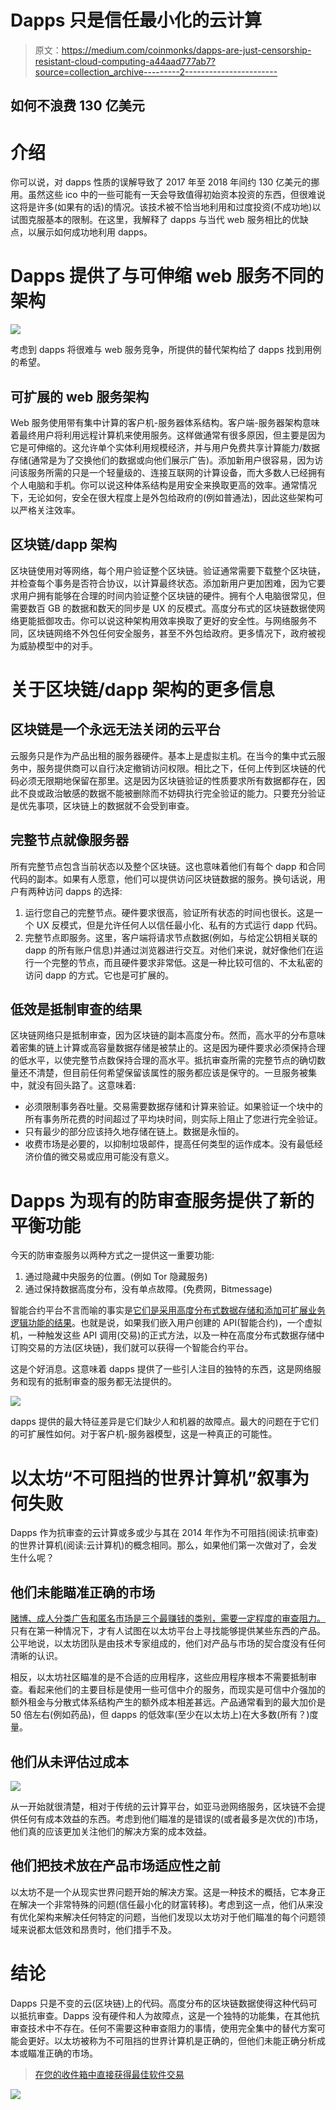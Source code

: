 # Dapps 只是信任最小化的云计算

> 原文：<https://medium.com/coinmonks/dapps-are-just-censorship-resistant-cloud-computing-a44aad777ab7?source=collection_archive---------2----------------------->

## 如何不浪费 130 亿美元

# 介绍

你可以说，对 dapps 性质的误解导致了 2017 年至 2018 年间约 130 亿美元的挪用。虽然这些 ico 中的一些可能有一天会导致值得初始资本投资的东西，但很难说这将是许多(如果有的话)的情况。该技术被不恰当地利用和过度投资(不成功地)以试图克服基本的限制。在这里，我解释了 dapps 与当代 web 服务相比的优缺点，以展示如何成功地利用 dapps。

# Dapps 提供了与可伸缩 web 服务不同的架构

![](img/29e94d722bc1dc4ac85c8c0fcabf79c4.png)

考虑到 dapps 将很难与 web 服务竞争，所提供的替代架构给了 dapps 找到用例的希望。

## 可扩展的 web 服务架构

Web 服务使用带有集中计算的客户机-服务器体系结构。客户端-服务器架构意味着最终用户将利用远程计算机来使用服务。这样做通常有很多原因，但主要是因为它是可伸缩的。这允许单个实体利用规模经济，并与用户免费共享计算能力/数据存储(通常是为了交换他们的数据或向他们展示广告)。添加新用户很容易，因为访问该服务所需的只是一个轻量级的、连接互联网的计算设备，而大多数人已经拥有个人电脑和手机。你可以说这种体系结构是用安全来换取更高的效率。通常情况下，无论如何，安全在很大程度上是外包给政府的(例如普通法)，因此这些架构可以严格关注效率。

## 区块链/dapp 架构

区块链使用对等网络，每个用户验证整个区块链。验证通常需要下载整个区块链，并检查每个事务是否符合协议，以计算最终状态。添加新用户更加困难，因为它要求用户拥有能够在合理的时间内验证整个区块链的硬件。拥有个人电脑很常见，但需要数百 GB 的数据和数天的同步是 UX 的反模式。高度分布式的区块链数据使网络更能抵御攻击。你可以说这种架构用效率换取了更好的安全性。与网络服务不同，区块链网络不外包任何安全服务，甚至不外包给政府。更多情况下，政府被视为威胁模型中的对手。

# 关于区块链/dapp 架构的更多信息

## 区块链是一个永远无法关闭的云平台

云服务只是作为产品出租的服务器硬件。基本上是虚拟主机。在当今的集中式云服务中，服务提供商可以自行决定撤销访问权限。相比之下，任何上传到区块链的代码必须无限期地保留在那里。这是因为区块链验证的性质要求所有数据都存在，因此不良或政治敏感的数据不能被删除而不妨碍执行完全验证的能力。只要充分验证是优先事项，区块链上的数据就不会受到审查。

## 完整节点就像服务器

所有完整节点包含当前状态以及整个区块链。这也意味着他们有每个 dapp 和合同代码的副本。如果有人愿意，他们可以提供访问区块链数据的服务。换句话说，用户有两种访问 dapps 的选择:

1.  运行您自己的完整节点。硬件要求很高，验证所有状态的时间也很长。这是一个 UX 反模式，但是允许任何人以信任最小化、私有的方式运行 dapp 代码。
2.  完整节点即服务。这里，客户端将请求节点数据(例如，与给定公钥相关联的 dapp 的所有账户信息)并通过浏览器进行交互。对他们来说，就好像他们在运行一个完整的节点，而且硬件要求非常低。这是一种比较可信的、不太私密的访问 dapp 的方式。它也是可扩展的。

## 低效是抵制审查的结果

区块链网络只是抵制审查，因为区块链的副本高度分布。然而，高水平的分布意味着密集的链上计算或高容量数据存储是被禁止的。这是因为硬件要求必须保持合理的低水平，以使完整节点数保持合理的高水平。抵抗审查所需的完整节点的确切数量还不清楚，但目前任何希望保留该属性的服务都应该是保守的。一旦服务被集中，就没有回头路了。这意味着:

*   必须限制事务吞吐量。交易需要数据存储和计算来验证。如果验证一个块中的所有事务所花费的时间超过了平均块时间，则实际上阻止了您进行完全验证。
*   只有最少的部分应该持久地存储在链上。数据是永恒的。
*   收费市场是必要的，以抑制垃圾邮件，提高任何类型的运作成本。没有最低经济价值的微交易或应用可能没有意义。

# Dapps 为现有的防审查服务提供了新的平衡功能

今天的防审查服务以两种方式之一提供这一重要功能:

1.  通过隐藏中央服务的位置。(例如 Tor 隐藏服务)
2.  通过保持数据高度分布，没有单点故障。(免费网，Bitmessage)

智能合约平台不言而喻的事实是[它们是采用高度分布式数据存储和添加可扩展业务逻辑功能的结果](/@noahruderman/smart-contract-platforms-vs-tor-bitcoin-for-censorship-resistant-online-services-545bd1f7a789)。也就是说，如果我们嵌入用户创建的 API(智能合约)，一个虚拟机，一种触发这些 API 调用(交易)的正式方法，以及一种在高度分布式数据存储中订购交易的方法(区块链)，我们就可以获得一个智能合约平台。

这是个好消息。这意味着 dapps 提供了一些引人注目的独特的东西，这是网络服务和现有的抵制审查的服务都无法提供的。

![](img/5fba602b3adf56bcf619eb183a4108e4.png)

dapps 提供的最大特征差异是它们缺少人和机器的故障点。最大的问题在于它们的可扩展性如何。对于客户机-服务器模型，这是一种真正的可能性。

# 以太坊“不可阻挡的世界计算机”叙事为何失败

Dapps 作为抗审查的云计算或多或少与其在 2014 年作为不可阻挡(阅读:抗审查)的世界计算机(阅读:云计算机)的概念相同。那么，如果他们第一次做对了，会发生什么呢？

## 他们未能瞄准正确的市场

[赌博、成人分类广告和匿名市场是三个最赚钱的类别，需要一定程度的审查阻力。](/coinmonks/the-search-for-the-killer-dapp-fda1971d38d6)只有在第一种情况下，才有人试图在以太坊平台上寻找能够提供某些东西的产品。公平地说，以太坊团队是由技术专家组成的，他们对产品与市场的契合度没有任何清晰的认识。

相反，以太坊社区瞄准的是不合适的应用程序，这些应用程序根本不需要抵制审查。看起来他们的主要目标是使用一些可信中介的服务，而现实是可信中介强加的额外租金与分散式体系结构产生的额外成本相差甚远。产品通常看到的最大加价是 50 倍左右(例如药品)，但 dapps 的低效率(至少在以太坊上)在大多数(所有？)度量。

## 他们从未评估过成本

![](img/4e9991ce92135fa60f55926978b0105b.png)

从一开始就很清楚，相对于传统的云计算平台，如亚马逊网络服务，区块链不会提供任何有成本效益的东西。考虑到他们瞄准的是错误的(或者最多是次优的)市场，他们真的应该更加关注他们的解决方案的成本效益。

## 他们把技术放在产品市场适应性之前

以太坊不是一个从现实世界问题开始的解决方案。这是一种技术的概括，它本身正在解决一个非常特殊的问题(信任最小化的财富转移)。考虑到这一点，他们从来没有优化架构来解决任何特定的问题，当他们发现以太坊对于他们瞄准的每个问题领域来说都太低效和昂贵时，他们措手不及。

# 结论

Dapps 只是不变的云(区块链)上的代码。高度分布的区块链数据使得这种代码可以抵抗审查。Dapps 没有硬件和人为故障点，这是一个独特的功能集，在其他抗审查技术中不存在。任何不需要这种审查阻力的事情，使用完全集中的替代方案可能会更好。以太坊被称为不可阻挡的世界计算机是正确的，但他们未能正确分析成本或瞄准正确的市场。

> [在您的收件箱中直接获得最佳软件交易](https://coincodecap.com/?utm_source=coinmonks)

[![](img/7c0b3dfdcbfea594cc0ae7d4f9bf6fcb.png)](https://coincodecap.com/?utm_source=coinmonks)